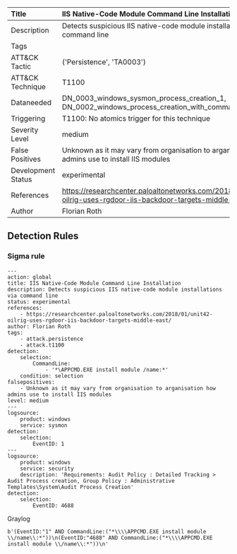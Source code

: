 | Title        | IIS Native-Code Module Command Line Installation |
|:-------------------|:------------------|
| Description        | Detects suspicious IIS native-code module installations via command line |
| Tags               |   |
| ATT&amp;CK Tactic | ('Persistence', 'TA0003')  |
| ATT&amp;CK Technique | T1100  |
| Dataneeded         | DN_0003_windows_sysmon_process_creation_1, DN_0002_windows_process_creation_with_commandline_4688 |
| Triggering         | T1100: No atomics trigger for this technique |
| Severity Level     | medium       |
| False Positives    | Unknown as it may vary from organisation to arganisation how admins use to install IIS modules |
| Development Status | experimental      |
| References         | https://researchcenter.paloaltonetworks.com/2018/01/unit42-oilrig-uses-rgdoor-iis-backdoor-targets-middle-east/ |
| Author             | Florian Roth      |


## Detection Rules

### Sigma rule

```
---
action: global
title: IIS Native-Code Module Command Line Installation
description: Detects suspicious IIS native-code module installations via command line
status: experimental
references:
    - https://researchcenter.paloaltonetworks.com/2018/01/unit42-oilrig-uses-rgdoor-iis-backdoor-targets-middle-east/
author: Florian Roth
tags:
    - attack.persistence
    - attack.t1100
detection:
    selection:
        CommandLine: 
            - '*\APPCMD.EXE install module /name:*'
    condition: selection
falsepositives: 
    - Unknown as it may vary from organisation to arganisation how admins use to install IIS modules
level: medium
---
logsource:
    product: windows
    service: sysmon
detection:
    selection:
        EventID: 1
---
logsource:
    product: windows
    service: security
    description: 'Requirements: Audit Policy : Detailed Tracking > Audit Process creation, Group Policy : Administrative Templates\System\Audit Process Creation'
detection:
    selection:
        EventID: 4688

```











Graylog

```
b'(EventID:"1" AND CommandLine:("*\\\\APPCMD.EXE install module \\/name\\:*"))\n(EventID:"4688" AND CommandLine:("*\\\\APPCMD.EXE install module \\/name\\:*"))\n'
```

